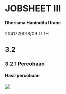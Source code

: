 # JOBSHEET III
#### Dherisma Hanindita Utami
2041720018/09
TI 1H

## 3.2
### 3.2.1 Percobaan
#### Hasil percobaan

<img src="b1.jpeg">

